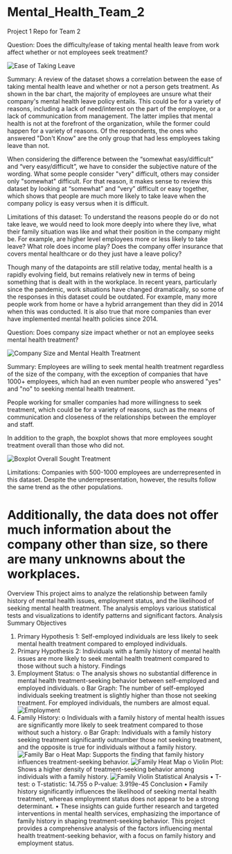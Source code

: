 # Mental_Health_Team_2
Project 1 Repo for Team 2

Question: 
Does the difficulty/ease of taking mental health leave from work affect whether or not employees seek treatment?

![Ease of Taking Leave](https://github.com/rollernathan/Mental_Health_Team_2/blob/main/Project%201_images/P1_Graph_EaseOfLeave.png)

Summary: 
A review of the dataset shows a correlation between the ease of taking mental health leave and whether or not a person gets treatment. As shown in the bar chart, the majority of employees are unsure what their company's mental health leave policy entails. This could be for a variety of reasons, including a lack of need/interest on the part of the employee, or a lack of communication from management. The latter implies that mental health is not at the forefront of the organization, while the former could happen for a variety of reasons. Of the respondents, the ones who answered "Don't Know" are the only group that had less employees taking leave than not.

When considering the difference between the “somewhat easy/difficult” and “very easy/difficult”, we have to consider the subjective nature of the wording. What some people consider "very" difficult, others may consider only "somewhat" difficult. For that reason, it makes sense to review this dataset by looking at “somewhat” and “very” difficult or easy together, which shows that people are much more likely to take leave when the company policy is easy versus when it is difficult. 

Limitations of this dataset:
To understand the reasons people do or do not take leave, we would need to look more deeply into where they live, what their family situation was like and what their position in the company might be. For example, are higher level employees more or less likely to take leave? What role does income play? Does the company offer insurance that covers mental healthcare or do they just have a leave policy? 

Though many of the datapoints are still relative today, mental health is a rapidly evolving field, but remains relatively new in terms of being something that is dealt with in the workplace. In recent years, particularly since the pandemic, work situations have changed dramatically, so some of the responses in this dataset could be outdated. For example, many more people work from home or have a hybrid arrangement than they did in 2014 when this was conducted. It is also true that more companies than ever have implemented mental health policies since 2014. 

Question:
Does company size impact whether or not an employee seeks mental health treatment? 

![Company Size and Mental Health Treatment](https://github.com/rollernathan/Mental_Health_Team_2/blob/main/Project%201_images/P1_Graph_Company_Size.png)

Summary:
Employees are willing to seek mental health treatment regardless of the size of the company, with the exception of companies that have 1000+ employees, which had an even number people who answered "yes" and "no" to seeking mental health treatment.

People working for smaller companies had more willingness to seek treatment, which could be for a variety of reasons, such as the means of communication and closeness of the relationships between the employer and staff.

In addition to the graph, the boxplot shows that more employees sought treatment overall than those who did not. 

![Boxplot Overall Sought Treatment](https://github.com/rollernathan/Mental_Health_Team_2/blob/main/Project%201_images/Box%20plot.png)

Limitations:
Companies with 500-1000 employees are underrepresented in this dataset. Despite the underrepresentation, however, the results follow the same trend as the other populations.

Additionally, the data does not offer much information about the company other than size, so there are many unknowns about the workplaces. 
=======
Overview
This project aims to analyze the relationship between family history of mental health issues, employment status, and the likelihood of seeking mental health treatment. The analysis employs various statistical tests and visualizations to identify patterns and significant factors.
Analysis Summary
Objectives
1.	Primary Hypothesis 1: Self-employed individuals are less likely to seek mental health treatment compared to employed individuals.
2.	Primary Hypothesis 2: Individuals with a family history of mental health issues are more likely to seek mental health treatment compared to those without such a history.
Findings
1.	Employment Status:
o	The analysis shows no substantial difference in mental health treatment-seeking behavior between self-employed and employed individuals.
o	Bar Graph: The number of self-employed individuals seeking treatment is slightly higher than those not seeking treatment. For employed individuals, the numbers are almost equal.
![Employment](https://github.com/rollernathan/Mental_Health_Team_2/blob/main/djohnson/Images/Treatment%20Vs%20Employment%20Bar.png)
2.	Family History:
o	Individuals with a family history of mental health issues are significantly more likely to seek treatment compared to those without such a history.
o	Bar Graph: Individuals with a family history seeking treatment significantly outnumber those not seeking treatment, and the opposite is true for individuals without a family history.
![Family Bar](https://github.com/rollernathan/Mental_Health_Team_2/blob/main/djohnson/Images/Family%20History%20vs%20Seeking%20Treatment%20Bar.png)
o	Heat Map: Supports the finding that family history influences treatment-seeking behavior.
![Family Heat Map](https://github.com/rollernathan/Mental_Health_Team_2/blob/main/djohnson/Images/HeatMap.png)
o	Violin Plot: Shows a higher density of treatment-seeking behavior among individuals with a family history.
![Family Violin](https://github.com/rollernathan/Mental_Health_Team_2/blob/main/djohnson/Images/Family%20History%20vs%20Seeking%20Treatment%20Violin.png)
Statistical Analysis
•	T-test:
o	T-statistic: 14.755
o	P-value: 3.919e-45
Conclusion
•	Family history significantly influences the likelihood of seeking mental health treatment, whereas employment status does not appear to be a strong determinant.
•	These insights can guide further research and targeted interventions in mental health services, emphasizing the importance of family history in shaping treatment-seeking behavior.
This project provides a comprehensive analysis of the factors influencing mental health treatment-seeking behavior, with a focus on family history and employment status. 

